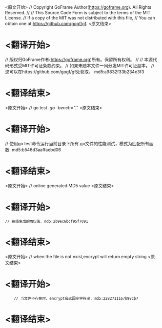 
<原文开始>
// Copyright GoFrame Author(https://goframe.org). All Rights Reserved.
//
// This Source Code Form is subject to the terms of the MIT License.
// If a copy of the MIT was not distributed with this file,
// You can obtain one at https://github.com/gogf/gf.
<原文结束>

# <翻译开始>
// 版权归GoFrame作者(https://goframe.org)所有。保留所有权利。
//
// 本源代码形式受MIT许可证条款约束。
// 如果未随本文件一同分发MIT许可证副本，
// 您可以在https://github.com/gogf/gf处获取。 md5:a9832f33b234e3f3
# <翻译结束>


<原文开始>
// go test *.go -bench=".*"
<原文结束>

# <翻译开始>
// 使用go test命令运行当前目录下所有.go文件的性能测试，模式为匹配所有函数. md5:b546d3aaffaebd06
# <翻译结束>


<原文开始>
// online generated MD5 value
<原文结束>

# <翻译开始>
	// 在线生成的MD5值. md5:2b9ec6bcf95f7091
# <翻译结束>


<原文开始>
// when the file is not exist,encrypt will return empty string
<原文结束>

# <翻译开始>
		// 当文件不存在时，encrypt会返回空字符串. md5:2282711167b98cb7
# <翻译结束>

